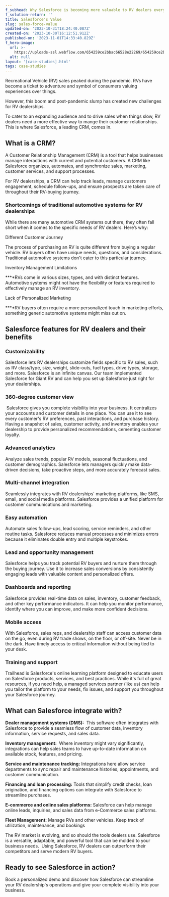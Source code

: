 ```yaml
---
f_subhead: Why Salesforce is becoming more valuable to RV dealers every day
f_solution-return: ''
title: Salesforce's Value
slug: sales-force-value
updated-on: '2023-10-31T18:24:40.087Z'
created-on: '2023-10-30T16:12:51.912Z'
published-on: '2023-11-01T14:33:40.829Z'
f_hero-image:
  url: >-
    https://uploads-ssl.webflow.com/654259ce2bbac66528e22269/654259ce2bbac66528e22363_pexels-swapnil-sharma-14916484.jpg
  alt: null
layout: '[case-studies].html'
tags: case-studies
---
```


Recreational Vehicle (RV) sales peaked during the pandemic. RVs have become a ticket to adventure and symbol of consumers valuing experiences over things.

However, this boom and post-pandemic slump has created new challenges for RV dealerships.

To cater to an expanding audience and to drive sales when things slow, RV dealers need a more effective way to mange their customer relationships. This is where Salesforce, a leading CRM, comes in.

What is a CRM?
--------------

A Customer Relationship Management (CRM) is a tool that helps businesses manage interactions with current and potential customers. A CRM like Salesforce organizes, automates, and synchronize sales, marketing, customer services, and support processes.

For RV dealerships, a CRM can help track leads, manage customers engagement, schedule follow-ups, and ensure prospects are taken care of throughout their RV-buying journey.

### Shortcomings of traditional automotive systems for RV dealerships

While there are many automotive CRM systems out there, they often fall short when it comes to the specific needs of RV dealers. Here’s why:

Different Customer Journey

The process of purchasing an RV is quite different from buying a regular vehicle. RV buyers often have unique needs, questions, and considerations. Traditional automotive systems don't cater to this particular journey.

Inventory Management Limitations

**‍**RVs come in various sizes, types, and with distinct features. Automotive systems might not have the flexibility or features required to effectively manage an RV inventory.

Lack of Personalized Marketing

**‍**RV buyers often require a more personalized touch in marketing efforts, something generic automotive systems might miss out on.

Salesforce features for RV dealers and their benefits
-----------------------------------------------------

### Customizability

Salesforce lets RV dealerships customize fields specific to RV sales, such as RV class/type, size, weight, slide-outs, fuel types, drive types, storage, and more. Salesforce is an infinite canvas. Our team implemented Salesforce for Giant RV and can help you set up Salesforce just right for your dealerships.  

### 360-degree customer view

 Salesforce gives you complete visibility into your business. It centralizes your accounts and customer details in one place. You can use it to see every customer's RV preferences, past interactions, and purchase history. Having a snapshot of sales, customer activity, and inventory enables your dealership to provide personalized recommendations, cementing customer loyalty.    

### Advanced analytics  

Analyze sales trends, popular RV models, seasonal fluctuations, and customer demographics. Salesforce lets managers quickly make data-driven decisions, take proactive steps, and more accurately forecast sales.  

### Multi-channel integration

Seamlessly integrates with RV dealerships' marketing platforms, like SMS, email, and social media platforms. Salesforce provides a unified platform for customer communications and marketing.   

### Easy automation

Automate sales follow-ups, lead scoring, service reminders, and other routine tasks. Salesforce reduces manual processes and minimizes errors because it eliminates double entry and multiple keystrokes.   

### Lead and opportunity management

Salesforce helps you track potential RV buyers and nurture them through the buying journey. Use it to increase sales conversions by consistently engaging leads with valuable content and personalized offers.   

### Dashboards and reporting

Salesforce provides real-time data on sales, inventory, customer feedback, and other key performance indicators. It can help you monitor performance, identify where you can improve, and make more confident decisions.   

### Mobile access

With Salesforce, sales reps, and dealership staff can access customer data on the go, even during RV trade shows, on the floor, or off-site. Never be in the dark. Have timely access to critical information without being tied to your desk.   

### Training and support

Trailhead is Salesforce's online learning platform designed to educate users on Salesforce products, services, and best practices. While it's full of great resources, if you need help, a managed services partner (like us) can help you tailor the platform to your needs, fix issues, and support you throughout your Salesforce journey. 

What can Salesforce integrate with? 
------------------------------------

‍**Dealer management systems (DMS):**  This software often integrates with Salesforce to provide a seamless flow of customer data, inventory information, service requests, and sales data.

**Inventory management:**  Where inventory might vary significantly, integrations can help sales teams to have up-to-date information on available stock, features, and pricing.

**Service and maintenance tracking:** Integrations here allow service departments to sync repair and maintenance histories, appointments, and customer communication.

**Financing and loan processing:** Tools that simplify credit checks, loan origination, and financing options can integrate with Salesforce to streamline purchases.

**E-commerce and online sales platforms:** Salesforce can help manage online leads, inquiries, and sales data from e-Commerce sales platforms.

**Fleet Management:** Manage RVs and other vehicles. Keep track of utilization, maintenance, and bookings

The RV market is evolving, and so should the tools dealers use. Salesforce is a versatile, adaptable, and powerful tool that can be molded to your business needs.  Using Salesforce, RV dealers can outperform their competitors and serve modern RV buyers.

Ready to see Salesforce in action?
----------------------------------

Book a personalized demo and discover how Salesforce can streamline your RV dealership's operations and give your complete visibility into your business.
